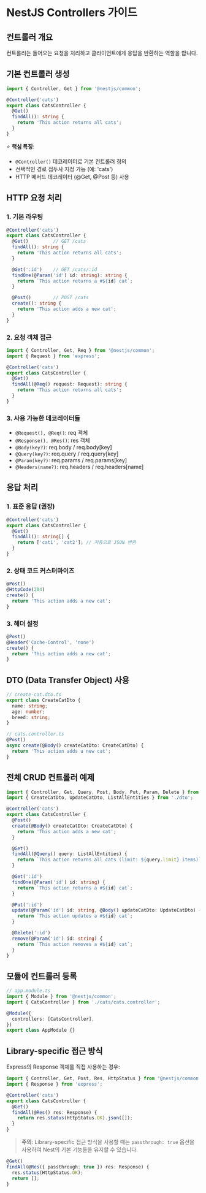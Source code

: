 # NestJS Controllers 가이드

## 컨트롤러 개요

컨트롤러는 들어오는 요청을 처리하고 클라이언트에게 응답을 반환하는 역할을 합니다. 

## 기본 컨트롤러 생성

```typescript
import { Controller, Get } from '@nestjs/common';

@Controller('cats')
export class CatsController {
  @Get()
  findAll(): string {
    return 'This action returns all cats';
  }
}
```

⭐ **핵심 특징**:
- `@Controller()` 데코레이터로 기본 컨트롤러 정의
- 선택적인 경로 접두사 지정 가능 (예: 'cats')
- HTTP 메서드 데코레이터 (@Get, @Post 등) 사용

## HTTP 요청 처리

### 1. 기본 라우팅

```typescript
@Controller('cats')
export class CatsController {
  @Get()         // GET /cats
  findAll(): string {
    return 'This action returns all cats';
  }

  @Get(':id')    // GET /cats/:id
  findOne(@Param('id') id: string): string {
    return `This action returns a #${id} cat`;
  }

  @Post()        // POST /cats
  create(): string {
    return 'This action adds a new cat';
  }
}
```

### 2. 요청 객체 접근

```typescript
import { Controller, Get, Req } from '@nestjs/common';
import { Request } from 'express';

@Controller('cats')
export class CatsController {
  @Get()
  findAll(@Req() request: Request): string {
    return 'This action returns all cats';
  }
}
```

### 3. 사용 가능한 데코레이터들

- `@Request(), @Req()`: req 객체
- `@Response(), @Res()`: res 객체
- `@Body(key?)`: req.body / req.body[key]
- `@Query(key?)`: req.query / req.query[key]
- `@Param(key?)`: req.params / req.params[key]
- `@Headers(name?)`: req.headers / req.headers[name]

## 응답 처리

### 1. 표준 응답 (권장)

```typescript
@Controller('cats')
export class CatsController {
  @Get()
  findAll(): string[] {
    return ['cat1', 'cat2']; // 자동으로 JSON 변환
  }
}
```

### 2. 상태 코드 커스터마이즈

```typescript
@Post()
@HttpCode(204)
create() {
  return 'This action adds a new cat';
}
```

### 3. 헤더 설정

```typescript
@Post()
@Header('Cache-Control', 'none')
create() {
  return 'This action adds a new cat';
}
```

## DTO (Data Transfer Object) 사용

```typescript
// create-cat.dto.ts
export class CreateCatDto {
  name: string;
  age: number;
  breed: string;
}

// cats.controller.ts
@Post()
async create(@Body() createCatDto: CreateCatDto) {
  return 'This action adds a new cat';
}
```

## 전체 CRUD 컨트롤러 예제

```typescript
import { Controller, Get, Query, Post, Body, Put, Param, Delete } from '@nestjs/common';
import { CreateCatDto, UpdateCatDto, ListAllEntities } from './dto';

@Controller('cats')
export class CatsController {
  @Post()
  create(@Body() createCatDto: CreateCatDto) {
    return 'This action adds a new cat';
  }

  @Get()
  findAll(@Query() query: ListAllEntities) {
    return `This action returns all cats (limit: ${query.limit} items)`;
  }

  @Get(':id')
  findOne(@Param('id') id: string) {
    return `This action returns a #${id} cat`;
  }

  @Put(':id')
  update(@Param('id') id: string, @Body() updateCatDto: UpdateCatDto) {
    return `This action updates a #${id} cat`;
  }

  @Delete(':id')
  remove(@Param('id') id: string) {
    return `This action removes a #${id} cat`;
  }
}
```

## 모듈에 컨트롤러 등록

```typescript
// app.module.ts
import { Module } from '@nestjs/common';
import { CatsController } from './cats/cats.controller';

@Module({
  controllers: [CatsController],
})
export class AppModule {}
```

## Library-specific 접근 방식

Express의 Response 객체를 직접 사용하는 경우:

```typescript
import { Controller, Get, Post, Res, HttpStatus } from '@nestjs/common';
import { Response } from 'express';

@Controller('cats')
export class CatsController {
  @Get()
  findAll(@Res() res: Response) {
    return res.status(HttpStatus.OK).json([]);
  }
}
```

> **주의**: Library-specific 접근 방식을 사용할 때는 `passthrough: true` 옵션을 사용하여 Nest의 기본 기능들을 유지할 수 있습니다.

```typescript
@Get()
findAll(@Res({ passthrough: true }) res: Response) {
  res.status(HttpStatus.OK);
  return [];
}
```